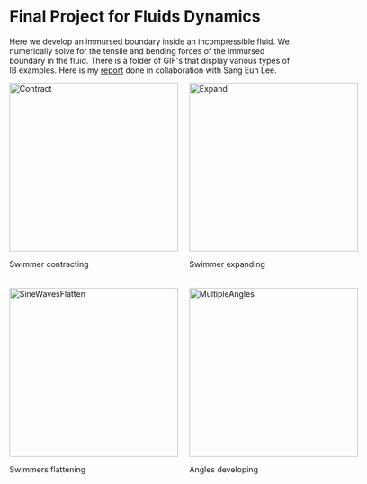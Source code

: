 # Final Project for Fluids Dynamics
Here we develop an immursed boundary inside an incompressible fluid. We numerically solve for the tensile and bending forces of the immursed boundary in the fluid. There is a folder of GIF's that display various types of IB examples. Here is my [report](https://github.com/louisnass/louisnass.github.io/blob/master/FluidDynamics/Biofluids_Project_final.pdf) done in collaboration with Sang Eun Lee.


<div style="display: grid; grid-template-columns: repeat(2, 1fr); gap: 20px;">
    <div>
        <img src="https://raw.githubusercontent.com/louisnass/louisnass.github.io/master/FluidDynamics/Gifs%20of%20Fluids/Tensile_test_contract.gif" alt="Contract" width="300">
        <p>Swimmer contracting</p>
    </div>
    <div>
        <img src="https://raw.githubusercontent.com/louisnass/louisnass.github.io/master/FluidDynamics/Gifs%20of%20Fluids/Tensile_test_expand.gif" alt="Expand" width="300">
        <p>Swimmer expanding</p>
    </div>
    <div>
        <img src="https://raw.githubusercontent.com/louisnass/louisnass.github.io/master/FluidDynamics/Gifs%20of%20Fluids/Sine_waves_flatten.gif" alt="SineWavesFlatten" width="300">
        <p>Swimmers flattening</p>
    </div>
    <div>
        <img src="https://raw.githubusercontent.com/louisnass/louisnass.github.io/master/FluidDynamics/Gifs%20of%20Fluids/Multiple_angles.gif" alt="MultipleAngles" width="300">
        <p>Angles developing</p>
    </div>
</div>
